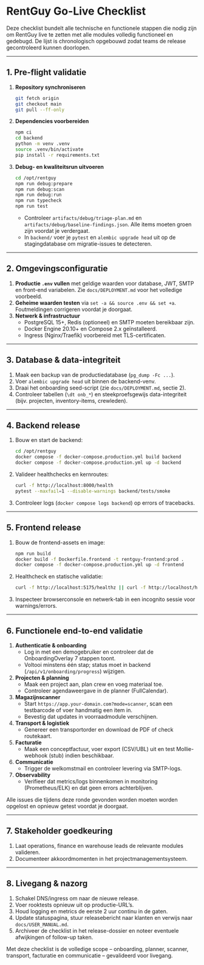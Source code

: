 # RentGuy Go-Live Checklist

Deze checklist bundelt alle technische en functionele stappen die nodig zijn om RentGuy live te zetten met alle modules volledig functioneel en gedebugd. De lijst is chronologisch opgebouwd zodat teams de release gecontroleerd kunnen doorlopen.

---

## 1. Pre-flight validatie
1. **Repository synchroniseren**
   ```bash
   git fetch origin
   git checkout main
   git pull --ff-only
   ```
2. **Dependencies voorbereiden**
   ```bash
   npm ci
   cd backend
   python -m venv .venv
   source .venv/bin/activate
   pip install -r requirements.txt
   ```
3. **Debug- en kwaliteitsrun uitvoeren**
   ```bash
   cd /opt/rentguy
   npm run debug:prepare
   npm run debug:scan
   npm run debug:run
   npm run typecheck
   npm run test
   ```
   - Controleer `artifacts/debug/triage-plan.md` en `artifacts/debug/baseline-findings.json`. Alle items moeten groen zijn voordat je verdergaat.
   - In `backend/` voer je `pytest` en `alembic upgrade head` uit op de stagingdatabase om migratie-issues te detecteren.

---

## 2. Omgevingsconfiguratie
1. **Productie `.env` vullen** met geldige waarden voor database, JWT, SMTP en front-end variabelen. Zie `docs/DEPLOYMENT.md` voor het volledige voorbeeld.
2. **Geheime waarden testen** via `set -a && source .env && set +a`. Foutmeldingen corrigeren voordat je doorgaat.
3. **Netwerk & infrastructuur**
   - PostgreSQL 15+, Redis (optioneel) en SMTP moeten bereikbaar zijn.
   - Docker Engine 20.10+ en Compose 2.x geïnstalleerd.
   - Ingress (Nginx/Traefik) voorbereid met TLS-certificaten.

---

## 3. Database & data-integriteit
1. Maak een backup van de productiedatabase (`pg_dump -Fc ...`).
2. Voer `alembic upgrade head` uit binnen de backend-venv.
3. Draai het onboarding seed-script (zie `docs/DEPLOYMENT.md`, sectie 2).
4. Controleer tabellen (`\dt onb_*`) en steekproefsgewijs data-integriteit (bijv. projecten, inventory-items, crewleden).

---

## 4. Backend release
1. Bouw en start de backend:
   ```bash
   cd /opt/rentguy
   docker compose -f docker-compose.production.yml build backend
   docker compose -f docker-compose.production.yml up -d backend
   ```
2. Valideer healthchecks en kernroutes:
   ```bash
   curl -f http://localhost:8000/health
   pytest --maxfail=1 --disable-warnings backend/tests/smoke
   ```
3. Controleer logs (`docker compose logs backend`) op errors of tracebacks.

---

## 5. Frontend release
1. Bouw de frontend-assets en image:
   ```bash
   npm run build
   docker build -f Dockerfile.frontend -t rentguy-frontend:prod .
   docker compose -f docker-compose.production.yml up -d frontend
   ```
2. Healthcheck en statische validatie:
   ```bash
   curl -f http://localhost:5175/healthz || curl -f http://localhost/healthz
   ```
3. Inspecteer browserconsole en netwerk-tab in een incognito sessie voor warnings/errors.

---

## 6. Functionele end-to-end validatie
1. **Authenticatie & onboarding**
   - Log in met een demogebruiker en controleer dat de OnboardingOverlay 7 stappen toont.
   - Voltooi minstens één stap; status moet in backend (`/api/v1/onboarding/progress`) wijzigen.
2. **Projecten & planning**
   - Maak een project aan, plan crew en voeg materiaal toe.
   - Controleer agendaweergave in de planner (FullCalendar).
3. **Magazijnscanner**
   - Start `https://app.your-domain.com?mode=scanner`, scan een testbarcode of voer handmatig een item in.
   - Bevestig dat updates in voorraadmodule verschijnen.
4. **Transport & logistiek**
   - Genereer een transportorder en download de PDF of check routekaart.
5. **Facturatie**
   - Maak een conceptfactuur, voer export (CSV/UBL) uit en test Mollie-webhook (stub) indien beschikbaar.
6. **Communicatie**
   - Trigger de welkomstmail en controleer levering via SMTP-logs.
7. **Observability**
   - Verifieer dat metrics/logs binnenkomen in monitoring (Prometheus/ELK) en dat geen errors achterblijven.

Alle issues die tijdens deze ronde gevonden worden moeten worden opgelost en opnieuw getest voordat je doorgaat.

---

## 7. Stakeholder goedkeuring
1. Laat operations, finance en warehouse leads de relevante modules valideren.
2. Documenteer akkoordmomenten in het projectmanagementsysteem.

---

## 8. Livegang & nazorg
1. Schakel DNS/ingress om naar de nieuwe release.
2. Voer rooktests opnieuw uit op productie-URL’s.
3. Houd logging en metrics de eerste 2 uur continu in de gaten.
4. Update statuspagina, stuur releasebericht naar klanten en verwijs naar `docs/USER_MANUAL.md`.
5. Archiveer de checklist in het release-dossier en noteer eventuele afwijkingen of follow-up taken.

Met deze checklist is de volledige scope – onboarding, planner, scanner, transport, facturatie en communicatie – gevalideerd voor livegang.
